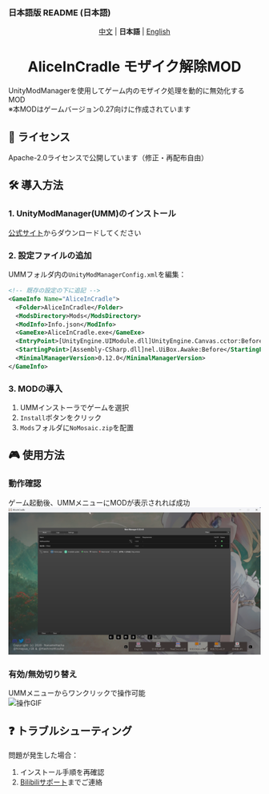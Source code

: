 ### 日本語版 README (日本語)
<div align="center">
<a href="https://github.com/Harrot114514/AliceInCradle-NoMosaicMod/blob/main/README.md">中文</a> | 
<strong>日本語</strong> | 
<a href="https://github.com/Harrot114514/AliceInCradle-NoMosaicMod/blob/main/language-readme/readme_EN.md">English</a>
</div>

# <div align="center">AliceInCradle モザイク解除MOD</div>
UnityModManagerを使用してゲーム内のモザイク処理を動的に無効化するMOD  
※本MODはゲームバージョン0.27向けに作成されています

## 📜 ライセンス
Apache-2.0ライセンスで公開しています（修正・再配布自由）

## 🛠 導入方法
### 1. UnityModManager(UMM)のインストール
[公式サイト](https://www.nexusmods.com/site/mods/21)からダウンロードしてください

### 2. 設定ファイルの追加
UMMフォルダ内の`UnityModManagerConfig.xml`を編集：
```xml
<!-- 既存の設定の下に追記 -->
<GameInfo Name="AliceInCradle">
  <Folder>AliceInCradle</Folder>
  <ModsDirectory>Mods</ModsDirectory>
  <ModInfo>Info.json</ModInfo>
  <GameExe>AliceInCradle.exe</GameExe>
  <EntryPoint>[UnityEngine.UIModule.dll]UnityEngine.Canvas.cctor:Before</EntryPoint>
  <StartingPoint>[Assembly-CSharp.dll]nel.UiBox.Awake:Before</StartingPoint>
  <MinimalManagerVersion>0.12.0</MinimalManagerVersion>
</GameInfo>
```

### 3. MODの導入
1. UMMインストーラでゲームを選択
2. `Install`ボタンをクリック
3. `Mods`フォルダに`NoMosaic.zip`を配置

## 🎮 使用方法
### 動作確認
ゲーム起動後、UMMメニューにMODが表示されれば成功  
![確認画像](https://github.com/Harrot114514/AliceInCradle-NoMosaicMod/blob/main/images/1.png)

### 有効/無効切り替え
UMMメニューからワンクリックで操作可能  
![操作GIF](https://github.com/Harrot114514/AliceInCradle-NoMosaicMod/blob/main/images/202505280132%20(1).gif)

## ❓ トラブルシューティング
問題が発生した場合：
1. インストール手順を再確認
2. [Bilibiliサポート](https://space.bilibili.com/1732976071)までご連絡

